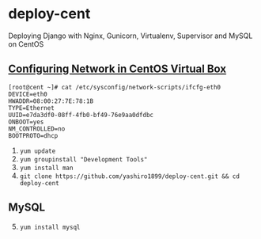 deploy-cent
===========

Deploying Django with Nginx, Gunicorn, Virtualenv, Supervisor and MySQL on CentOS

## [Configuring Network in CentOS Virtual Box](http://extr3metech.wordpress.com/2013/05/23/configuring-network-in-centos-6-3-virtual-box-screenshots/)

    [root@cent ~]# cat /etc/sysconfig/network-scripts/ifcfg-eth0
    DEVICE=eth0
    HWADDR=08:00:27:7E:78:1B
    TYPE=Ethernet
    UUID=e7da3df0-08ff-4fb0-bf49-76e9aa0dfdbc
    ONBOOT=yes
    NM_CONTROLLED=no
    BOOTPROTO=dhcp

1. `yum update`
2. `yum groupinstall "Development Tools"`
3. `yum install man`
4. `git clone https://github.com/yashiro1899/deploy-cent.git && cd deploy-cent`

## MySQL
5. `yum install mysql`

